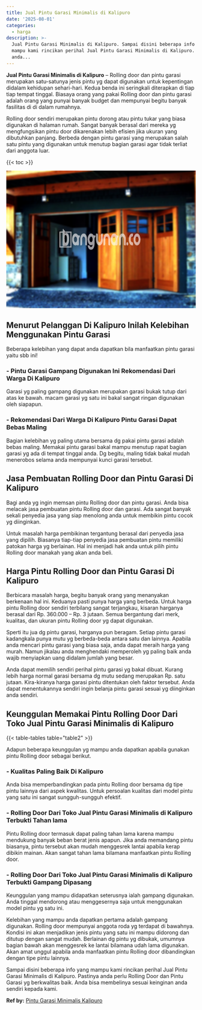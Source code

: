 ```yaml
---
title: Jual Pintu Garasi Minimalis di Kalipuro
date: '2025-08-01'
categories:
  - harga
description: >-
  Jual Pintu Garasi Minimalis di Kalipuro. Sampai disini beberapa info yang
  mampu kami rincikan perihal Jual Pintu Garasi Minimalis di Kalipuro. Pastinya
  anda...
---
```


**Jual Pintu Garasi Minimalis di Kalipuro** – Rolling door dan pintu garasi merupakan satu-satunya jenis pintu yg dapat digunakan untuk kepentingan didalam kehidupan sehari-hari. Kedua benda ini seringkali diterapkan di tiap tiap tempat tinggal. Biasaya orang yang pakai Rolling door dan pintu garasi adalah orang yang punyai banyak budget dan mempunyai begitu banyak fasilitas di di dalam rumahnya.

Rolling door sendiri merupakan pintu dorong atau pintu tukar yang biasa digunakan di halaman rumah. Sangat banyak berasal dari mereka yg mengfungsikan pintu door dikarenakan lebih efisien jika ukuran yang dibutuhkan panjang. Berbeda dengan pintu garasi yang merupakan salah satu pintu yang digunakan untuk menutup bagian garasi agar tidak terliat dari anggota luar.

{{< toc >}}

![Jual Pintu Garasi Minimalis di Kalipuro](/images/pintu-garasi-62.png)

## Menurut Pelanggan Di Kalipuro Inilah Kelebihan Menggunakan Pintu Garasi

Beberapa kelebihan yang dapat anda dapatkan bila manfaatkan pintu garasi yaitu sbb ini!

### \- Pintu Garasi Gampang Digunakan Ini Rekomendasi Dari Warga Di Kalipuro

Garasi yg paling gampang digunakan merupakan garasi bukak tutup dari atas ke bawah. macam garasi yg satu ini bakal sangat ringan digunakan oleh siapapun.

### \- Rekomendasi Dari Warga Di Kalipuro Pintu Garasi Dapat Bebas Maling

Bagian kelebihan yg paling utama bersama dg pakai pintu garasi adalah bebas maling. Memakai pintu garasi bakal mampu menutup rapat bagian garasi yg ada di tempat tinggal anda. Dg begitu, maling tidak bakal mudah menerobos selama anda mempunyai kunci garasi tersebut.

## Jasa Pembuatan Rolling Door dan Pintu Garasi Di Kalipuro

Bagi anda yg ingin memsan pintu Rolling door dan pintu garasi. Anda bisa melacak jasa pembuatan pintu Rolling door dan garasi. Ada sangat banyak sekali penyedia jasa yang siap menolong anda untuk membikin pintu cocok yg diinginkan.

Untuk masalah harga pembikinan tergantung berasal dari penyedia jasa yang dipilih. Biasanya tiap-tiap penyedia jasa pembuatan pintu memiliki patokan harga yg berlainan. Hal ini menjadi hak anda untuk pilih pintu Rolling door manakah yang akan anda beli.

## Harga Pintu Rolling Door dan Pintu Garasi Di Kalipuro

Berbicara masalah harga, begitu banyak orang yang menanyakan berkenaan hal ini. Keduanya pasti punya harga yang berbeda. Untuk harga pintu Rolling door sendiri terbilang sangat terjangkau, kisaran harganya berasal dari Rp. 360.000 – Rp. 3 jutaan. Semua bergantung dari merk, kualitas, dan ukuran pintu Rolling door yg dapat digunakan.

Sperti itu jua dg pintu garasi, harganya pun beragam. Setiap pintu garasi kadangkala punya mutu yg berbeda-beda antara satu dan lainnya. Apabila anda mencari pintu garasi yang biasa saja, anda dapat meraih harga yang murah. Namun jikalau anda menghendaki memperoleh yg paling baik anda wajib menyiapkan uang didalam jumlah yang besar.

Anda dapat memilih sendiri perihal pintu garasi yg bakal dibuat. Kurang lebih harga normal garasi bersama dg mutu sedang merupakan Rp. satu jutaan. Kira-kiranya harga garasi pintu ditentukan oleh faktor tersebut. Anda dapat menentukannya sendiri ingin belanja pintu garasi sesuai yg diinginkan anda sendiri.

## Keunggulan Memakai Pintu Rolling Door Dari Toko Jual Pintu Garasi Minimalis di Kalipuro

{{< table-tables table="table2" >}}

Adapun beberapa keunggulan yg mampu anda dapatkan apabila gunakan pintu Rolling door sebagai berikut.

### \- Kualitas Paling Baik Di Kalipuro

Anda bisa memperbandingkan pada pintu Rolling door bersama dg tipe pintu lainnya dari aspek kwalitas. Untuk persoalan kualitas dari model pintu yang satu ini sangat sungguh-sungguh efektif.

### \- Rolling Door Dari Toko Jual Pintu Garasi Minimalis di Kalipuro Terbukti Tahan lama

Pintu Rolling door termasuk dapat paling tahan lama karena mampu mendukung banyak beban berat jenis apapun. Jika anda memandang pintu biasanya, pintu tersebut akan mudah menggesrek lantai apabila kerap dibikin mainan. Akan sangat tahan lama bilamana manfaatkan pintu Rolling door.

### \- Rolling Door Dari Toko Jual Pintu Garasi Minimalis di Kalipuro Terbukti Gampang Dipasang

Keunggulan yang mampu didapatkan seterusnya ialah gampang digunakan. Anda tinggal mendorong atau menggesernya saja untuk menggunakan model pintu yg satu ini.

Kelebihan yang mampu anda dapatkan pertama adalah gampang digunakan. Rolling door mempunyai anggota roda yg terdapat di bawahnya. Kondisi ini akan menjadikan jenis pintu yang satu ini mampu didorong dan ditutup dengan sangat mudah. Berlainan dg pintu yg dibukak, umumnya bagian bawah akan menggesrek ke lantai bilamana udah lama digunakan. Akan amat unggul apabila anda manfaatkan pintu Rolling door dibandingkan dengan tipe pintu lainnya.

Sampai disini beberapa info yang mampu kami rincikan perihal Jual Pintu Garasi Minimalis di Kalipuro. Pastinya anda perlu Rolling Door dan Pintu Garasi yg berkwalitas baik. Anda bisa membelinya sesuai keinginan anda sendiri kepada kami.

**Ref by:** [Pintu Garasi Minimalis Kalipuro](https://id.wikipedia.org/wiki/Pintu)
